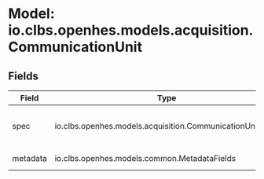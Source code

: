 # Model: io.clbs.openhes.models.acquisition.CommunicationUnit

## Fields

| Field | Type | Description |
| --- | --- | --- |
| spec | io.clbs.openhes.models.acquisition.CommunicationUnitSpec | The communication unit specification. |
| metadata | io.clbs.openhes.models.common.MetadataFields | The metadata fields. |

